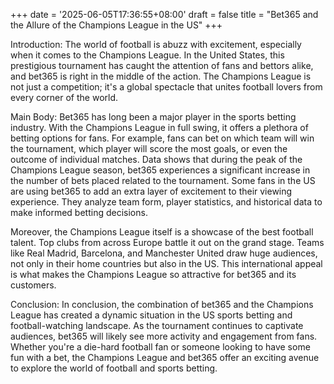 +++
date = '2025-06-05T17:36:55+08:00'
draft = false
title = "Bet365 and the Allure of the Champions League in the US"
+++

Introduction:
The world of football is abuzz with excitement, especially when it comes to the Champions League. In the United States, this prestigious tournament has caught the attention of fans and bettors alike, and bet365 is right in the middle of the action. The Champions League is not just a competition; it's a global spectacle that unites football lovers from every corner of the world.

Main Body:
Bet365 has long been a major player in the sports betting industry. With the Champions League in full swing, it offers a plethora of betting options for fans. For example, fans can bet on which team will win the tournament, which player will score the most goals, or even the outcome of individual matches. Data shows that during the peak of the Champions League season, bet365 experiences a significant increase in the number of bets placed related to the tournament. Some fans in the US are using bet365 to add an extra layer of excitement to their viewing experience. They analyze team form, player statistics, and historical data to make informed betting decisions. 

Moreover, the Champions League itself is a showcase of the best football talent. Top clubs from across Europe battle it out on the grand stage. Teams like Real Madrid, Barcelona, and Manchester United draw huge audiences, not only in their home countries but also in the US. This international appeal is what makes the Champions League so attractive for bet365 and its customers.

Conclusion:
In conclusion, the combination of bet365 and the Champions League has created a dynamic situation in the US sports betting and football-watching landscape. As the tournament continues to captivate audiences, bet365 will likely see more activity and engagement from fans. Whether you're a die-hard football fan or someone looking to have some fun with a bet, the Champions League and bet365 offer an exciting avenue to explore the world of football and sports betting.